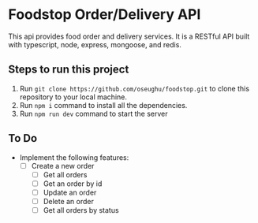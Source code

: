 # Foodstop Order/Delivery API

This api provides food order and delivery services. It is a RESTful API built with typescript, node, express, mongoose, and redis.

## Steps to run this project

1. Run `git clone https://github.com/oseughu/foodstop.git` to clone this repository to your local machine.
2. Run `npm i` command to install all the dependencies.
3. Run `npm run dev` command to start the server

## To Do

- Implement the following features:
  - [ ] Create a new order
    - [ ] Get all orders
    - [ ] Get an order by id
    - [ ] Update an order
    - [ ] Delete an order
    - [ ] Get all orders by status